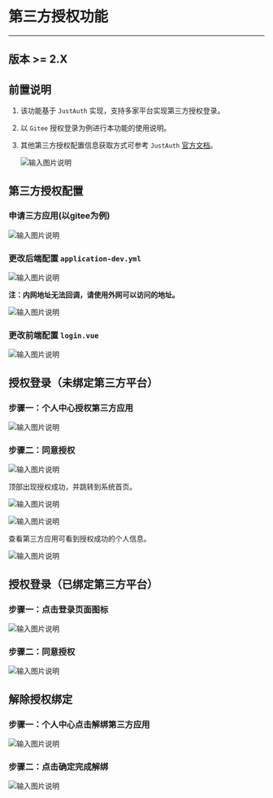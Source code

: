 # 第三方授权功能
- - -
## 版本 >= 2.X

## 前置说明
1. 该功能基于 `JustAuth` 实现，支持多家平台实现第三方授权登录。
2. 以 `Gitee` 授权登录为例进行本功能的使用说明。
3. 其他第三方授权配置信息获取方式可参考 `JustAuth` [官方文档](https://www.justauth.cn/guide/)。<br>

   ![输入图片说明](https://foruda.gitee.com/images/1690937097426867003/91d80587_4959041.png "屏幕截图")

## 第三方授权配置

### 申请三方应用(以gitee为例)

![输入图片说明](https://foruda.gitee.com/images/1700641775779304627/1cf1b56f_1766278.png "屏幕截图")

### 更改后端配置 `application-dev.yml`

![输入图片说明](https://foruda.gitee.com/images/1690936741844431943/580f8998_4959041.png "屏幕截图")

**注：内网地址无法回调，请使用外网可以访问的地址。**

![输入图片说明](https://foruda.gitee.com/images/1690940457570856867/ce22df18_4959041.png "屏幕截图")

### 更改前端配置 `login.vue`

![输入图片说明](https://foruda.gitee.com/images/1690937306197173754/5c1ece29_4959041.png "屏幕截图")

## 授权登录（未绑定第三方平台）

### 步骤一：个人中心授权第三方应用

![输入图片说明](https://foruda.gitee.com/images/1690938449386201097/ea375106_4959041.png "屏幕截图")

### 步骤二：同意授权

![输入图片说明](https://foruda.gitee.com/images/1690938522418523183/81b327bf_4959041.png "屏幕截图")

顶部出现授权成功，并跳转到系统首页。<br>

![输入图片说明](https://foruda.gitee.com/images/1690938559178527841/563168e4_4959041.png "屏幕截图")<br>

![输入图片说明](https://foruda.gitee.com/images/1690938636375977741/8ceb77cf_4959041.png "屏幕截图")

查看第三方应用可看到授权成功的个人信息。<br>

![输入图片说明](https://foruda.gitee.com/images/1690938725512311321/5532a2a9_4959041.png "屏幕截图")

## 授权登录（已绑定第三方平台）

### 步骤一：点击登录页面图标

![输入图片说明](https://foruda.gitee.com/images/1690938908352243992/fd044381_4959041.png "屏幕截图")

### 步骤二：同意授权

![输入图片说明](https://foruda.gitee.com/images/1690938522418523183/81b327bf_4959041.png "屏幕截图")

## 解除授权绑定

### 步骤一：个人中心点击解绑第三方应用

![输入图片说明](https://foruda.gitee.com/images/1690939087877969002/4ef324e7_4959041.png "屏幕截图")

### 步骤二：点击确定完成解绑

![输入图片说明](https://foruda.gitee.com/images/1690939108017661775/7236088d_4959041.png "屏幕截图")
